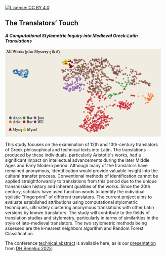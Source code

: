 [![License: CC BY 4.0](https://img.shields.io/badge/License-CC_BY_4.0-lightgrey.svg)](https://creativecommons.org/licenses/by/4.0/)

## The Translators’ Touch
#### *A Computational Stylometric Inquiry into Medieval Greek-Latin Translations*

![UMAP Cluster](figures/umap_all.png)

This study focuses on the examination of 12th and 13th-century translators of Greek philosophical and technical texts into Latin. The translations produced by these individuals, particularly Aristotle's works, had a significant impact on intellectual advancements during the later Middle Ages and Early Modern period. Although many of the translators have remained anonymous, identification would provide valuable insight into the cultural transfer process. Conventional methods of identification cannot be applied straightforwardly to translations from this period due to the unique transmission history and inherent qualities of the works. Since the 20th century, scholars have used function words to identify the individual stylistic "fingerprint" of different translators. The current project aims to evaluate established attributions using computational stylometric techniques, ultimately clustering anonymous translations with other Latin versions by known translators. The study will contribute to the fields of translation studies and stylometry, particularly in terms of similarities in the style of late-medieval translators. The two stylometric methods being assessed are the k-nearest neighbors algorithm and Random Forest Classification.

The conference [technical abstract](output/DHBenelux2023_Beullens_Haverals_Nagy.pdf) is available here, as is our [presentation](output/translators_touch_dhb23.pdf) from [DH Benelux 2023](https://2023.dhbenelux.org/).